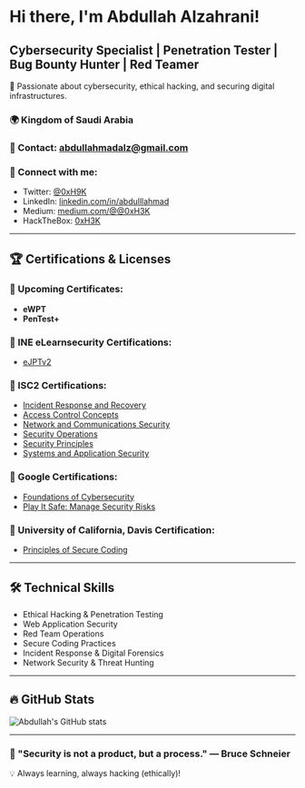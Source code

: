# Hi there, I'm Abdullah Alzahrani!

## Cybersecurity Specialist | Penetration Tester | Bug Bounty Hunter | Red Teamer

🚀 Passionate about cybersecurity, ethical hacking, and securing digital infrastructures.

### 🌍 Kingdom of Saudi Arabia  
### 📧 Contact: [abdullahmadalz@gmail.com](mailto:abdullahmadalz@gmail.com)  
### 🔗 Connect with me:
- Twitter: [@0xH9K](https://x.com/0xH9K)
- LinkedIn: [linkedin.com/in/abdulllahmad](https://linkedin.com/in/abdulllahmad)
- Medium: [medium.com/@@0xH3K](https://medium.com/@0xH3K)
- HackTheBox: [0xH3K](https://app.hackthebox.com/profile/2231048)

---

## 🏆 Certifications & Licenses

### 📌 Upcoming Certificates:
- **eWPT**
- **PenTest+**

### 📜 INE eLearnsecurity Certifications:  
- [eJPTv2](https://certs.ine.com/ca5d7d09-5053-42fd-b997-f461d6cd50de#acc.gzW9X3vw) 

### 📜 ISC2 Certifications:
- [Incident Response and Recovery](https://www.coursera.org/account/accomplishments/records/PYN0GXN37LTL)
- [Access Control Concepts](https://www.coursera.org/account/accomplishments/records/VW1J42CJVLL0)
- [Network and Communications Security](https://www.coursera.org/account/accomplishments/records/NDN7ZVIO7UM8)
- [Security Operations](https://www.coursera.org/account/accomplishments/records/WVNX3XP1BWLD)
- [Security Principles](https://www.coursera.org/account/accomplishments/records/799GKL6WWX2P)
- [Systems and Application Security](https://www.coursera.org/account/accomplishments/records/2G5ROF3R7UQK)

### 📜 Google Certifications:
- [Foundations of Cybersecurity](https://www.coursera.org/account/accomplishments/records/DAZN9RRR3C64)
- [Play It Safe: Manage Security Risks](https://www.coursera.org/account/accomplishments/records/UGIIPB04HVO5)

### 📜 University of California, Davis Certification:
- [Principles of Secure Coding](https://www.coursera.org/account/accomplishments/verify/SK9U1VQC1GZR)

---

## 🛠️ Technical Skills
- Ethical Hacking & Penetration Testing
- Web Application Security
- Red Team Operations
- Secure Coding Practices
- Incident Response & Digital Forensics
- Network Security & Threat Hunting

---

## 🔥 GitHub Stats
![Abdullah's GitHub stats](https://github-readme-stats.vercel.app/api?username=abdulllahmad&show_icons=true&theme=radical)

---

### 📌 "Security is not a product, but a process." — Bruce Schneier

💡 Always learning, always hacking (ethically)!



